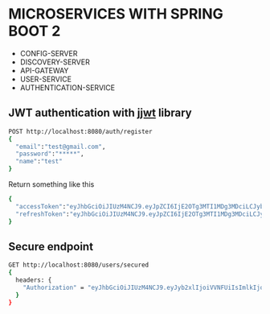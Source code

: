 # MICROSERVICES WITH SPRING BOOT 2

- CONFIG-SERVER
- DISCOVERY-SERVER
- API-GATEWAY
- USER-SERVICE
- AUTHENTICATION-SERVICE

## JWT authentication with [jjwt](https://github.com/jwtk/jjwt) library

```bash
POST http://localhost:8080/auth/register 
{
  "email":"test@gmail.com",
  "password":"*****",
  "name":"test"
}
```

Return something like this

```bash
{
  "accessToken":"eyJhbGciOiJIUzM4NCJ9.eyJpZCI6IjE2OTg3MTI1MDg3MDciLCJyb2xlIjoiVVNFUiIsInN1YiI6IjE2OTg3MTI1MDg3MDciLCJpYXQiOjE2OTg3MTI1MDgsImV4cCI6MTY5ODc5ODkwOH0.iSReJ89v9Uguu5uAUb95TiNX9-KrqofrUuhXJDCghDrH6TCao-RIYzD5dQc0yL70",
  "refreshToken":"eyJhbGciOiJIUzM4NCJ9.eyJpZCI6IjE2OTg3MTI1MDg3MDciLCJyb2xlIjoiVVNFUiIsInN1YiI6IjE2OTg3MTI1MDg3MDciLCJpYXQiOjE2OTg3MTI1MDgsImV4cCI6MTY5ODc5ODkwOH0.iSReJ89v9Uguu5uAUb95TiNX9-KrqofrUuhXJDCghDrH6TCao-RIYzD5dQc0yL70"
}
```

## Secure endpoint

```bash
GET http://localhost:8080/users/secured
{
  headers: {
    "Authorization" = "eyJhbGciOiJIUzM4NCJ9.eyJyb2xlIjoiVVNFUiIsImlkIjoiMTY5ODcxMzc5OTcxNyIsInN1YiI6IjE2OTg3MTM3OTk3MTciLCJpYXQiOjE2OTg3MTM3OTksImV4cCI6MTY5ODgwMDE5OX0.8KELxUn4aYf2dE2bSlow7iia-1Tw48EhQRQGnjo5jXW06X2kUT8e55vcydhqawrO"
  }
}
```